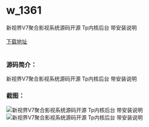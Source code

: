# w_1361
新视界V7聚合影视系统源码开源 Tp内核后台 带安装说明
<br/></br>
[下载地址](https://www.uuid2.com/1361.html "下载地址")
<br/></br>
<h3>源码简介：</h3>
<p>新视界V7聚合影视系统源码开源 Tp内核后台 带安装说明<p>
<h3>截图：</h3>
<img src="https://www.uuid2.com/wp-content/uploads/img/202108/ac89a6c943.jpg" alt="新视界V7聚合影视系统源码开源 Tp内核后台 带安装说明"><img src="https://www.uuid2.com/wp-content/uploads/img/202108/ac89a6c400.jpg" alt="新视界V7聚合影视系统源码开源 Tp内核后台 带安装说明">

